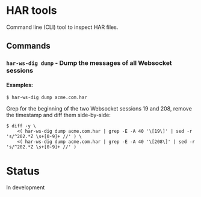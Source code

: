 
# HAR tools

Command line (CLI) tool to inspect HAR files.

## Commands

### `har-ws-dig dump` - Dump the messages of all Websocket sessions

#### Examples:

```
$ har-ws-dig dump acme.com.har
```

Grep for the beginning of the two Websocket sessions 19 and 208, remove the timestamp and diff them side-by-side:

```
$ diff -y \
    <( har-ws-dig dump acme.com.har | grep -E -A 40 '\[19\]' | sed -r 's/^202.*Z \s+[0-9]+ //' ) \
    <( har-ws-dig dump acme.com.har | grep -E -A 40 '\[208\]' | sed -r 's/^202.*Z \s+[0-9]+ //' )
```



# Status

In development

